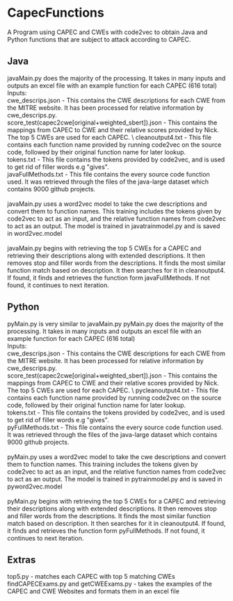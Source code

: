 # CapecFunctions
A Program using CAPEC and CWEs with code2vec to obtain Java and Python functions that are subject to attack according to CAPEC.



## Java
javaMain.py does the majority of the processing. It takes in many inputs and outputs an excel file with an example function for each CAPEC (616 total) \
Inputs: \
cwe_descrips.json - This contains the CWE descriptions for each CWE from the MITRE website. It has been processed for relative information by cwe_descrips.py. \
score_test(capec2cwe[original+weighted_sbert]).json - This contains the mappings from CAPEC to CWE and their relative scores provided by Nick. The top 5 CWEs are used for each CAPEC. \ 
cleanoutput4.txt - This file contains each function name provided by running code2vec on the source code, followed by their original function name for later lookup. \
tokens.txt - This file contains the tokens provided by code2vec, and is used to get rid of filler words e.g "gives". \
javaFullMethods.txt - This file contains the every source code function used. It was retrieved through the files of the java-large dataset which contains 9000 github projects. \
\
javaMain.py uses a word2vec model to take the cwe descriptions and convert them to function names. This training includes the tokens given by code2vec to act as an input, and the relative function names from code2vec to act as an output. The model is trained in javatrainmodel.py and is saved in word2vec.model \
\
javaMain.py begins with retrieving the top 5 CWEs for a CAPEC and retrieving their descriptions along with extended descriptions. It then removes stop and filler words from the descriptions. It finds the most similar function match based on description. It then searches for it in cleanoutput4. If found, it finds and retrieves the function form javaFullMethods. If not found, it continues to next iteration.

## Python
pyMain.py is very similar to javaMain.py pyMain.py does the majority of the processing. It takes in many inputs and outputs an excel file with an example function for each CAPEC (616 total) \
Inputs: \
cwe_descrips.json - This contains the CWE descriptions for each CWE from the MITRE website. It has been processed for relative information by cwe_descrips.py. \
score_test(capec2cwe[original+weighted_sbert]).json - This contains the mappings from CAPEC to CWE and their relative scores provided by Nick. The top 5 CWEs are used for each CAPEC. \ 
pycleanoutput4.txt - This file contains each function name provided by running code2vec on the source code, followed by their original function name for later lookup. \
tokens.txt - This file contains the tokens provided by code2vec, and is used to get rid of filler words e.g "gives". \
pyFullMethods.txt - This file contains the every source code function used. It was retrieved through the files of the java-large dataset which contains 9000 github projects. \
\
pyMain.py uses a word2vec model to take the cwe descriptions and convert them to function names. This training includes the tokens given by code2vec to act as an input, and the relative function names from code2vec to act as an output. The model is trained in pytrainmodel.py and is saved in pyword2vec.model \
\
pyMain.py begins with retrieving the top 5 CWEs for a CAPEC and retrieving their descriptions along with extended descriptions. It then removes stop and filler words from the descriptions. It finds the most similar function match based on description. It then searches for it in cleanoutput4. If found, it finds and retrieves the function form pyFullMethods. If not found, it continues to next iteration.

## Extras
top5.py - matches each CAPEC with top 5 matching CWEs
findCAPECExams.py and getCWEExams.py - takes the examples of the CAPEC and CWE Websites and formats them in an excel file


